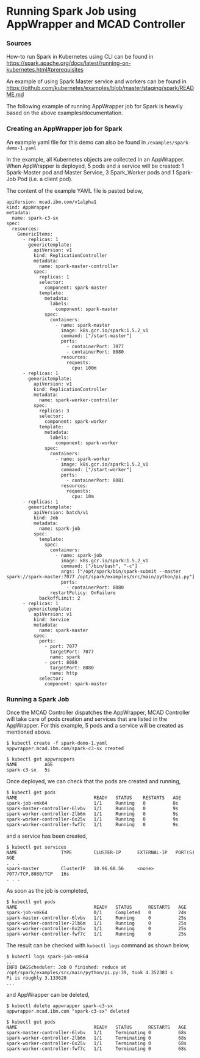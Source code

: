 # Running Spark Job using AppWrapper and MCAD Controller


### Sources

How-to run Spark in Kubernetes using CLI can be found in https://spark.apache.org/docs/latest/running-on-kubernetes.html#prerequisites 

An example of using Spark Master service and workers can be found in https://github.com/kubernetes/examples/blob/master/staging/spark/README.md 

The following example of running AppWrapper job for Spark is heavily based on the above examples/documentation.

### Creating an AppWrapper job for Spark

An example yaml file for this demo can also be found in 
```/examples/spark-demo-1.yaml```

In the example, all Kubernetes objects are collected in an AppWrapper. When AppWrapper is deployed, 5 pods and a service will be created: 1 Spark-Master pod and Master Service, 3 Spark_Worker pods and 1 Spark-Job Pod (i.e. a client pod).

The content of the example YAML file is pasted below, 

```
apiVersion: mcad.ibm.com/v1alpha1
kind: AppWrapper
metadata:
  name: spark-c3-sx
spec:
  resources:
    GenericItems:
      - replicas: 1
        generictemplate:
          apiVersion: v1
          kind: ReplicationController
          metadata:
            name: spark-master-controller
          spec:
            replicas: 1
            selector:
              component: spark-master
            template:
              metadata:
                labels:
                  component: spark-master
              spec:
                containers:
                  - name: spark-master
                    image: k8s.gcr.io/spark:1.5.2_v1
                    command: ["/start-master"]
                    ports:
                      - containerPort: 7077
                      - containerPort: 8080
                    resources:
                      requests:
                        cpu: 100m
      - replicas: 1
        generictemplate:
          apiVersion: v1
          kind: ReplicationController
          metadata:
            name: spark-worker-controller
          spec:
            replicas: 3
            selector:
              component: spark-worker
            template:
              metadata:
                labels:
                  component: spark-worker
              spec:
                containers:
                  - name: spark-worker
                    image: k8s.gcr.io/spark:1.5.2_v1
                    command: ["/start-worker"]
                    ports:
                      - containerPort: 8081
                    resources:
                      requests:
                        cpu: 10m
      - replicas: 1
        generictemplate:
          apiVersion: batch/v1
          kind: Job
          metadata:
            name: spark-job
          spec:
            template:
              spec:
                containers:
                  - name: spark-job
                    image: k8s.gcr.io/spark:1.5.2_v1
                    command: ["/bin/bash", "-c"]
                    args: ["/opt/spark/bin/spark-submit --master spark://spark-master:7077 /opt/spark/examples/src/main/python/pi.py"]
                    ports:
                      - containerPort: 8080
                restartPolicy: OnFailure
            backoffLimit: 2
      - replicas: 1
        generictemplate:
          apiVersion: v1
          kind: Service
          metadata:
            name: spark-master
          spec:
            ports:
              - port: 7077
                targetPort: 7077
                name: spark
              - port: 8080
                targetPort: 8080
                name: http
            selector:
              component: spark-master

```

### Running a Spark Job

Once the MCAD Controller dispatches the AppWrapper, MCAD Controller will take care of pods creation and services that are listed in the AppWrapper. For this example, 5 pods and a service will be created as mentioned above. 

```
$ kubectl create -f spark-demo-1.yaml 
appwrapper.mcad.ibm.com/spark-c3-sx created

$ kubectl get appwrappers
NAME          AGE
spark-c3-sx   5s
```

Once deployed, we can check that the pods are created and running,

```
$ kubectl get pods
NAME                            READY   STATUS    RESTARTS   AGE
spark-job-vmk64                 1/1     Running   0          8s
spark-master-controller-6lvbv   1/1     Running   0          9s
spark-worker-controller-2lb6m   1/1     Running   0          9s
spark-worker-controller-6x25v   1/1     Running   0          9s
spark-worker-controller-fwf7c   1/1     Running   0          9s
```

and a service has been created, 

```
$ kubectl get services
NAME                TYPE        CLUSTER-IP      EXTERNAL-IP   PORT(S)             AGE
. . .
spark-master        ClusterIP   10.96.60.56     <none>        7077/TCP,8080/TCP   16s
. . .
```

As soon as the job is completed, 
```
$ kubectl get pods
NAME                            READY   STATUS      RESTARTS   AGE
spark-job-vmk64                 0/1     Completed   0          24s
spark-master-controller-6lvbv   1/1     Running     0          25s
spark-worker-controller-2lb6m   1/1     Running     0          25s
spark-worker-controller-6x25v   1/1     Running     0          25s
spark-worker-controller-fwf7c   1/1     Running     0          25s
```

The result can be checked with ```kubectl logs``` command as shown below,

```
$ kubectl logs spark-job-vmk64 
...
INFO DAGScheduler: Job 0 finished: reduce at /opt/spark/examples/src/main/python/pi.py:39, took 4.352383 s
Pi is roughly 3.133620
...
```

and AppWrapper can be deleted, 
```
$ kubectl delete appwrapper spark-c3-sx
appwrapper.mcad.ibm.com "spark-c3-sx" deleted

$ kubectl get pods
NAME                            READY   STATUS      RESTARTS   AGE
spark-master-controller-6lvbv   1/1     Terminating 0          68s
spark-worker-controller-2lb6m   1/1     Terminating 0          68s
spark-worker-controller-6x25v   1/1     Terminating 0          68s
spark-worker-controller-fwf7c   1/1     Terminating 0          68s
